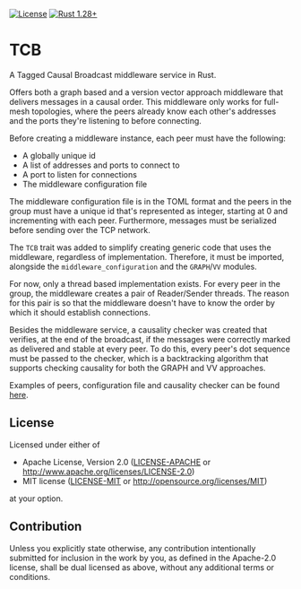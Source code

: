 [![License](https://img.shields.io/badge/license-MIT%2FApache--2.0-blue.svg)](
https://github.com/carlospereira1607/TCB)
[![Rust 1.28+](https://img.shields.io/badge/rust-1.28+-lightgray.svg)](
https://www.rust-lang.org)

# TCB
A Tagged Causal Broadcast middleware service in Rust.

Offers both a graph based and a version vector approach middleware that delivers messages in a causal order. This middleware only works for full-mesh topologies, where the peers already know each other's addresses and the ports they're listening to before connecting. 

Before creating a middleware instance, each peer must have the following:

- A globally unique id
- A list of addresses and ports to connect to
- A port to listen for connections
- The middleware configuration file 

The middleware configuration file is in the TOML format and the peers in the group must have a unique id that's represented as integer, starting at 0 and incrementing with each peer. Furthermore, messages must be serialized before sending over the TCP network.

The `TCB` trait was added to simplify creating generic code that uses the middleware, regardless of implementation. Therefore, it must be imported, alongside the `middleware_configuration` and the `GRAPH`/`VV` modules.  

For now, only a thread based implementation exists. For every peer in the group, the middleware creates a pair of Reader/Sender threads. The reason for this pair is so that the middleware doesn't have to know the order by which it should establish connections.

Besides the middleware service, a causality checker was created that verifies, at the end of the broadcast, if the messages were correctly marked as delivered and stable at every peer. To do this, every peer's dot sequence must be passed to the checker, which is a backtracking algorithm that supports checking causality for both the GRAPH and VV approaches.

Examples of peers, configuration file and causality checker can be found [here](https://github.com/carlospereira1607/TCB/tree/master/examples).


## License

Licensed under either of

 * Apache License, Version 2.0
   ([LICENSE-APACHE](LICENSE-APACHE) or http://www.apache.org/licenses/LICENSE-2.0)
 * MIT license
   ([LICENSE-MIT](LICENSE-MIT) or http://opensource.org/licenses/MIT)

at your option.

## Contribution

Unless you explicitly state otherwise, any contribution intentionally submitted
for inclusion in the work by you, as defined in the Apache-2.0 license, shall be
dual licensed as above, without any additional terms or conditions.